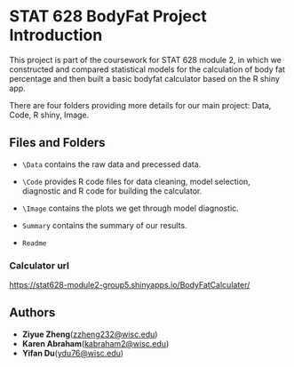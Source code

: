 # STAT 628 BodyFat Project Introduction


This project is part of the coursework for STAT 628 module 2, in which we constructed and compared statistical models for the calculation of body fat percentage and then built a basic bodyfat calculator based on the R shiny app.


There are four folders providing more details for our main project: Data, Code, R shiny, Image.


## Files and Folders
- `\Data` contains the raw data and precessed data.

- `\Code` provides R code files for data cleaning, model selection, diagnostic and R code for building the calculator.

- `\Image` contains the plots we get through model diagnostic.

- `Summary` contains the summary of our results.

- `Readme` 

### Calculator url

https://stat628-module2-group5.shinyapps.io/BodyFatCalculater/

## Authors
* **Ziyue Zheng**(zzheng232@wisc.edu)
* **Karen Abraham**(kabraham2@wisc.edu)
* **Yifan Du**(ydu76@wisc.edu)




